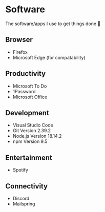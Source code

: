 # Software

The software/apps I use to get things done 🚀

## Browser

- Firefox
- Microsoft Edge (for compatability)

## Productivity

- Microsoft To Do
- 1Password
- Microsoft Office

## Development

- Visual Studio Code
- Git Version 2.39.2
- Node.js Version 18.14.2
- npm Version 9.5

## Entertainment

- Spotify

## Connectivity

- Discord
- Mailspring
